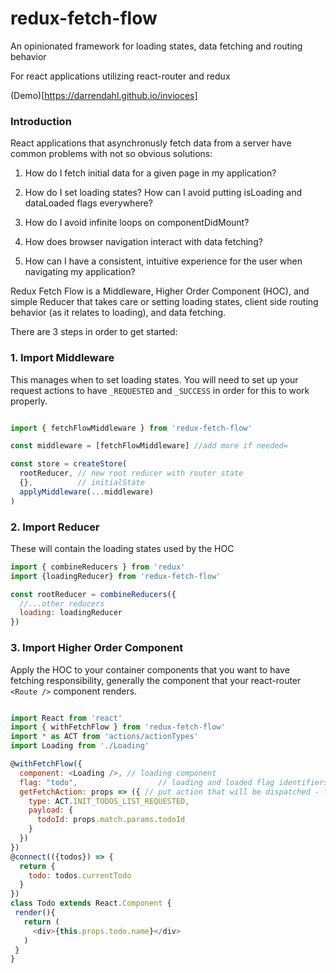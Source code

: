# redux-fetch-flow
An opinionated framework for loading states, data fetching and routing behavior

For react applications utilizing react-router and redux

(Demo)[https://darrendahl.github.io/invioces]

### Introduction

React applications that asynchronusly fetch data from a server have common problems with not so obvious solutions:

1. How do I fetch initial data for a given page in my application?

2. How do I set loading states? How can I avoid putting isLoading and dataLoaded flags everywhere?

3. How do I avoid infinite loops on componentDidMount?

4. How does browser navigation interact with data fetching?

5. How can I have a consistent, intuitive experience for the user when navigating my application?

Redux Fetch Flow is a Middleware, Higher Order Component (HOC), and simple Reducer that takes care or setting loading states, client side routing behavior (as it relates to loading), and data fetching. 

There are 3 steps in order to get started:

### 1. Import Middleware

This manages when to set loading states. You will need to set up your request actions to have ```_REQUESTED``` and ```_SUCCESS``` in order for this to work properly. 

```javascript

import { fetchFlowMiddleware } from 'redux-fetch-flow'

const middleware = [fetchFlowMiddleware] //add more if needed=

const store = createStore(
  rootReducer, // new root reducer with router state
  {},          // initialState
  applyMiddleware(...middleware)
)

```

### 2. Import Reducer

These will contain the loading states used by the HOC

```javascript
import { combineReducers } from 'redux'
import {loadingReducer} from 'redux-fetch-flow'

const rootReducer = combineReducers({
  //...other reducers
  loading: loadingReducer
})

 ```
 
 ### 3. Import Higher Order Component
 
Apply the HOC to your container components that you want to have fetching responsibility, generally the component that your react-router ```<Route />``` component renders.
 
 
 ```javascript
 
 import React from 'react'
 import { withFetchFlow } from 'redux-fetch-flow'
 import * as ACT from 'actions/actionTypes'
 import Loading from './Loading'
 
 @withFetchFlow({
   component: <Loading />, // loading component
   flag: "todo",                  // loading and loaded flag identifiers
   getFetchAction: props => ({ // put action that will be dispatched - follows _REQUESTED / _SUCCESS 
     type: ACT.INIT_TODOS_LIST_REQUESTED,
     payload: {
       todoId: props.match.params.todoId
     }
   })
})
@connect(({todos}) => {
   return {
     todo: todos.currentTodo
   }
})
class Todo extends React.Component {
  render(){
    return (
      <div>{this.props.todo.name}</div>
    )
  }
}
 
```

